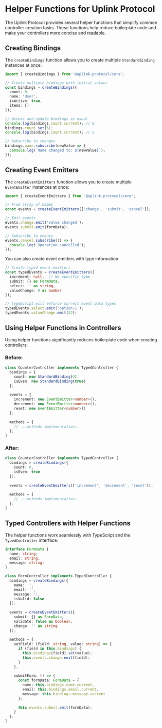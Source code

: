 # Helper Functions for Uplink Protocol

The Uplink Protocol provides several helper functions that simplify common controller creation tasks. These functions help reduce boilerplate code and make your controllers more concise and readable.

## Creating Bindings

The `createBindings` function allows you to create multiple `StandardBinding` instances at once:

```typescript
import { createBindings } from '@uplink-protocol/core';

// Create multiple bindings with initial values
const bindings = createBindings({
  count: 0,
  name: 'User',
  isActive: true,
  items: []
});

// Access and update bindings as usual
console.log(bindings.count.current); // 0
bindings.count.set(5);
console.log(bindings.count.current); // 5

// Subscribe to changes
bindings.name.subscribe(newValue => {
  console.log(`Name changed to: ${newValue}`);
});
```

## Creating Event Emitters

The `createEventEmitters` function allows you to create multiple `EventEmitter` instances at once:

```typescript
import { createEventEmitters } from '@uplink-protocol/core';

// From array of names
const events = createEventEmitters(['change', 'submit', 'cancel']);

// Emit events
events.change.emit('value changed');
events.submit.emit(formData);

// Subscribe to events
events.cancel.subscribe(() => {
  console.log('Operation cancelled');
});
```

You can also create event emitters with type information:

```typescript
// Create typed event emitters
const typedEvents = createEventEmitters({
  increment: null,  // No specific type
  submit: {} as FormData,
  select: '' as string,
  valueChange: 0 as number
});

// TypeScript will enforce correct event data types
typedEvents.select.emit('option-1');
typedEvents.valueChange.emit(42);
```

## Using Helper Functions in Controllers

Using helper functions significantly reduces boilerplate code when creating controllers:

### Before:
```typescript
class CounterController implements TypedController {
  bindings = {
    count: new StandardBinding(0),
    isEven: new StandardBinding(true)
  };
  
  events = {
    increment: new EventEmitter<number>(),
    decrement: new EventEmitter<number>(),
    reset: new EventEmitter<number>()
  };
  
  methods = {
    // ...methods implementation...
  };
}
```

### After:
```typescript
class CounterController implements TypedController {
  bindings = createBindings({
    count: 0,
    isEven: true
  });
  
  events = createEventEmitters(['increment', 'decrement', 'reset']);
  
  methods = {
    // ...methods implementation...
  };
}
```

## Typed Controllers with Helper Functions

The helper functions work seamlessly with TypeScript and the `TypedController` interface:

```typescript
interface FormData {
  name: string;
  email: string;
  message: string;
}

class FormController implements TypedController {
  bindings = createBindings({
    name: '',
    email: '',
    message: '',
    isValid: false
  });
  
  events = createEventEmitters({
    submit: {} as FormData,
    validate: false as boolean,
    change: '' as string
  });
  
  methods = {
    setField: (field: string, value: string) => {
      if (field in this.bindings) {
        this.bindings[field].set(value);
        this.events.change.emit(field);
      }
    },
    
    submitForm: () => {
      const formData: FormData = {
        name: this.bindings.name.current,
        email: this.bindings.email.current,
        message: this.bindings.message.current
      };
      
      this.events.submit.emit(formData);
    }
  };
}
```
